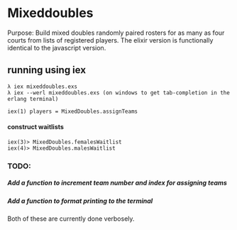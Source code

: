 # Mixeddoubles

Purpose: Build mixed doubles randomly paired rosters for as many as four courts from lists of registered players.
The elixir version is functionally identical to the javascript version.

## running using iex

    λ iex mixeddoubles.exs
    λ iex --werl mixeddoubles.exs (on windows to get tab-completion in the erlang terminal)

    iex(1) players = MixedDoubles.assignTeams

#### construct waitlists

    iex(3)> MixedDoubles.femalesWaitlist
    iex(4)> MixedDoubles.malesWaitlist


### TODO:

  ##### Add a function to increment team number and index for assigning teams
  ##### Add a function to format printing to the terminal
  Both of these are currently done verbosely.
